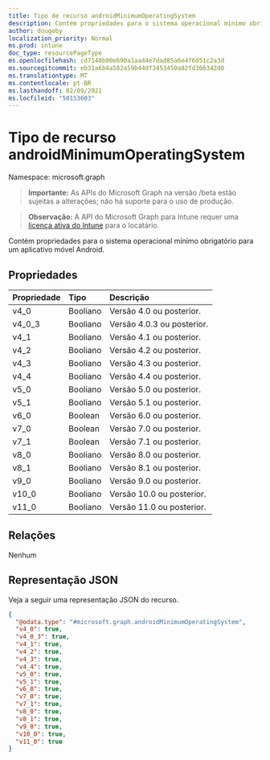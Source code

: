 ```yaml
---
title: Tipo de recurso androidMinimumOperatingSystem
description: Contém propriedades para o sistema operacional mínimo obrigatório para um aplicativo móvel Android.
author: dougeby
localization_priority: Normal
ms.prod: intune
doc_type: resourcePageType
ms.openlocfilehash: cd7140b00e690a1aa44e7dad85a6e4f6d51c2a3d
ms.sourcegitcommit: eb31a6b4a582a59b44df3453450a82fd366342d0
ms.translationtype: MT
ms.contentlocale: pt-BR
ms.lasthandoff: 02/09/2021
ms.locfileid: "50153603"
---
```

# <a name="androidminimumoperatingsystem-resource-type"></a>Tipo de recurso androidMinimumOperatingSystem

Namespace: microsoft.graph

> **Importante:** As APIs do Microsoft Graph na versão /beta estão sujeitas a alterações; não há suporte para o uso de produção.

> **Observação:** A API do Microsoft Graph para Intune requer uma [licença ativa do Intune](https://go.microsoft.com/fwlink/?linkid=839381) para o locatário.

Contém propriedades para o sistema operacional mínimo obrigatório para um aplicativo móvel Android.

## <a name="properties"></a>Propriedades
|Propriedade|Tipo|Descrição|
|:---|:---|:---|
|v4_0|Booliano|Versão 4.0 ou posterior.|
|v4_0_3|Booliano|Versão 4.0.3 ou posterior.|
|v4_1|Booliano|Versão 4.1 ou posterior.|
|v4_2|Booliano|Versão 4.2 ou posterior.|
|v4_3|Booliano|Versão 4.3 ou posterior.|
|v4_4|Booliano|Versão 4.4 ou posterior.|
|v5_0|Booliano|Versão 5.0 ou posterior.|
|v5_1|Booliano|Versão 5.1 ou posterior.|
|v6_0|Boolean|Versão 6.0 ou posterior.|
|v7_0|Boolean|Versão 7.0 ou posterior.|
|v7_1|Boolean|Versão 7.1 ou posterior.|
|v8_0|Booliano|Versão 8.0 ou posterior.|
|v8_1|Booliano|Versão 8.1 ou posterior.|
|v9_0|Booliano|Versão 9.0 ou posterior.|
|v10_0|Booliano|Versão 10.0 ou posterior.|
|v11_0|Booliano|Versão 11.0 ou posterior.|

## <a name="relationships"></a>Relações
Nenhum

## <a name="json-representation"></a>Representação JSON
Veja a seguir uma representação JSON do recurso.
<!-- {
  "blockType": "resource",
  "@odata.type": "microsoft.graph.androidMinimumOperatingSystem"
}
-->
``` json
{
  "@odata.type": "#microsoft.graph.androidMinimumOperatingSystem",
  "v4_0": true,
  "v4_0_3": true,
  "v4_1": true,
  "v4_2": true,
  "v4_3": true,
  "v4_4": true,
  "v5_0": true,
  "v5_1": true,
  "v6_0": true,
  "v7_0": true,
  "v7_1": true,
  "v8_0": true,
  "v8_1": true,
  "v9_0": true,
  "v10_0": true,
  "v11_0": true
}
```




